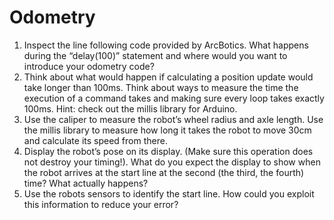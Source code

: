 # Odometry

 1. Inspect the line following code provided by ArcBotics. What happens during the “delay(100)” statement and where would you want to introduce your odometry code?
 2. Think about what would happen if calculating a position update would take longer than 100ms. Think about ways to measure the time the execution of a command takes and making sure every loop takes exactly 100ms. Hint: check out the millis library for Arduino.
 3. Use the caliper to measure the robot’s wheel radius and axle length. Use the millis library to measure how long it takes the robot to move 30cm and calculate its speed from there.
 4. Display the robot’s pose on its display. (Make sure this operation does not destroy your timing!). What do you expect the display to show when the robot arrives at the start line at the second (the third, the fourth) time? What actually happens?
 5. Use the robots sensors to identify the start line. How could you exploit this information to reduce your error?
